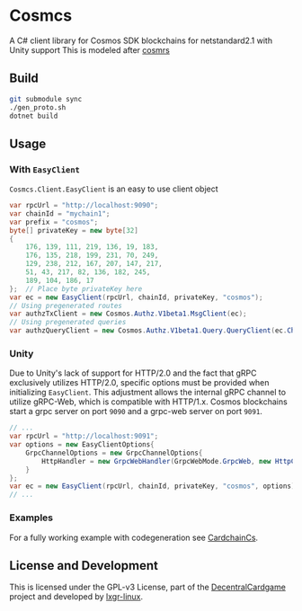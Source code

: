 # Cosmcs
A C# client library for Cosmos SDK blockchains for netstandard2.1 with Unity support
This is modeled after [cosmrs](https://github.com/cosmos/cosmos-rust/tree/main/cosmrs)

## Build
```bash
git submodule sync
./gen_proto.sh
dotnet build
```

## Usage

### With `EasyClient`
`Cosmcs.Client.EasyClient` is an easy to use client object

```c#
var rpcUrl = "http://localhost:9090";
var chainId = "mychain1";
var prefix = "cosmos";
byte[] privateKey = new byte[32]
{
    176, 139, 111, 219, 136, 19, 183,
    176, 135, 218, 199, 231, 70, 249,
    129, 238, 212, 167, 207, 147, 217,
    51, 43, 217, 82, 136, 182, 245,
    189, 104, 186, 17
};  // Place byte privateKey here
var ec = new EasyClient(rpcUrl, chainId, privateKey, "cosmos");
// Using pregenerated routes
var authzTxClient = new Cosmos.Authz.V1beta1.MsgClient(ec);
// Using pregenerated queries
var authzQueryClient = new Cosmos.Authz.V1beta1.Query.QueryClient(ec.Channel);
```

### Unity
Due to Unity's lack of support for HTTP/2.0 and the fact that gRPC exclusively utilizes HTTP/2.0, specific options must be provided when initializing `EasyClient`. This adjustment allows the internal gRPC channel to utilize gRPC-Web, which is compatible with HTTP/1.x.
Cosmos blockchains start a grpc server on port `9090` and a grpc-web server on port `9091`.

```c#
// ...
var rpcUrl = "http://localhost:9091";
var options = new EasyClientOptions{
    GrpcChannelOptions = new GrpcChannelOptions{
        HttpHandler = new GrpcWebHandler(GrpcWebMode.GrpcWeb, new HttpClientHandler())
    }
};
var ec = new EasyClient(rpcUrl, chainId, privateKey, "cosmos", options);
// ...
```

### Examples
For a fully working example with codegeneration see [CardchainCs](https://github.com/DecentralCardGame/CardchainCs).

## License and Development
This is licensed under the GPL-v3 License, part of the [DecentralCardgame](https://github.com/DecentralCardGame) project and developed by [lxgr-linux](https://github.com/lxgr-linux).